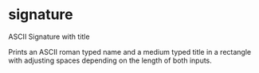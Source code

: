 # signature

ASCII Signature with title

Prints an ASCII roman typed name and a medium typed title in a rectangle with adjusting spaces depending on the length of both inputs.
